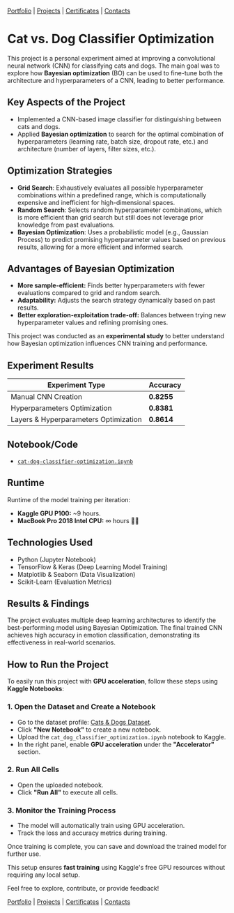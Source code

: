 [Portfolio](https://github.com/daluchkin/data-analyst-portfolio) |  [Projects](https://github.com/daluchkin/data-analyst-portfolio/blob/main/projects.md) | [Certificates](https://github.com/daluchkin/data-analyst-portfolio/blob/main/certificates.md) | [Contacts](https://github.com/daluchkin/data-analyst-portfolio#my_contacts)


# Cat vs. Dog Classifier Optimization

This project is a personal experiment aimed at improving a convolutional neural network (CNN) for classifying cats and dogs. The main goal was to explore how **Bayesian optimization** (BO) can be used to fine-tune both the architecture and hyperparameters of a CNN, leading to better performance.

## Key Aspects of the Project

- Implemented a CNN-based image classifier for distinguishing between cats and dogs.
- Applied **Bayesian optimization** to search for the optimal combination of hyperparameters (learning rate, batch size, dropout rate, etc.) and architecture (number of layers, filter sizes, etc.).

## Optimization Strategies

  - **Grid Search**: Exhaustively evaluates all possible hyperparameter combinations within a predefined range, which is computationally expensive and inefficient for high-dimensional spaces.
  - **Random Search**: Selects random hyperparameter combinations, which is more efficient than grid search but still does not leverage prior knowledge from past evaluations.
  - **Bayesian Optimization**: Uses a probabilistic model (e.g., Gaussian Process) to predict promising hyperparameter values based on previous results, allowing for a more efficient and informed search.

## Advantages of Bayesian Optimization
- **More sample-efficient:** Finds better hyperparameters with fewer evaluations compared to grid and random search.
- **Adaptability:** Adjusts the search strategy dynamically based on past results.
- **Better exploration-exploitation trade-off:** Balances between trying new hyperparameter values and refining promising ones.

This project was conducted as an **experimental study** to better understand how Bayesian optimization influences CNN training and performance.

## Experiment Results

| Experiment Type                          | Accuracy  |
|------------------------------------------|-----------|
| Manual CNN Creation                      | **0.8255** |
| Hyperparameters Optimization             | **0.8381** |
| Layers & Hyperparameters Optimization    | **0.8614** |


## Notebook/Code

- [`cat-dog-classifier-optimization.ipynb`](./cat-dog-classifier-optimization.ipynb)

## Runtime

Runtime of the model training per iteration:

+ **Kaggle GPU P100:** ~9 hours.
+ **MacBook Pro 2018 Intel CPU:** $\infty$ hours 🤷‍♂️

## Technologies Used

- Python (Jupyter Notebook)
- TensorFlow & Keras (Deep Learning Model Training)
- Matplotlib & Seaborn (Data Visualization)
- Scikit-Learn (Evaluation Metrics)

## Results & Findings

The project evaluates multiple deep learning architectures to identify the best-performing model using Bayesian Optimization. The final trained CNN achieves high accuracy in emotion classification, demonstrating its effectiveness in real-world scenarios.

## How to Run the Project

To easily run this project with **GPU acceleration**, follow these steps using **Kaggle Notebooks**:

### 1. Open the Dataset and Create a Notebook
- Go to the dataset profile: [Cats & Dogs Dataset](https://www.kaggle.com/datasets/tongpython/cat-and-dog).
- Click **"New Notebook"** to create a new notebook.
- Upload the `cat_dog_classifier_optimization.ipynb` notebook to Kaggle.
- In the right panel, enable **GPU acceleration** under the **"Accelerator"** section.

### 2. Run All Cells
- Open the uploaded notebook.
- Click **"Run All"** to execute all cells.

### 3. Monitor the Training Process
- The model will automatically train using GPU acceleration.
- Track the loss and accuracy metrics during training.

Once training is complete, you can save and download the trained model for further use.


This setup ensures **fast training** using Kaggle's free GPU resources without requiring any local setup.


Feel free to explore, contribute, or provide feedback!


[Portfolio](https://github.com/daluchkin/data-analyst-portfolio) |  [Projects](https://github.com/daluchkin/data-analyst-portfolio/blob/main/projects.md) | [Certificates](https://github.com/daluchkin/data-analyst-portfolio/blob/main/certificates.md) | [Contacts](https://github.com/daluchkin/data-analyst-portfolio#my_contacts)
